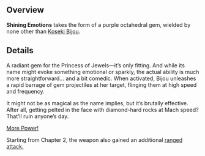 <!-- title: Shining Emotions -->
<!-- quote: Shining Emotion! Wow, I'm powerful -->
<!-- chapters: -1 -->
<!-- images: (Bijou's first time wielding Shining Emotions), (Shining Emotions viewed from the inventory), (Shining Emotions' ability activated) -->
<!-- model: true -->

## Overview

**Shining Emotions** takes the form of a purple octahedral gem, wielded by none other than [Koseki Bijou](#entry:bijou-entry).

## Details

A radiant gem for the Princess of Jewels—it’s only fitting. And while its name might evoke something emotional or sparkly, the actual ability is much more straightforward… and a bit comedic. When activated, Bijou unleashes a rapid barrage of gem projectiles at her target, flinging them at high speed and frequency.

It might not be as magical as the name implies, but it’s brutally effective. After all, getting pelted in the face with diamond-hard rocks at Mach speed? That’ll ruin anyone’s day.

[More Power!](#embed:https://www.youtube.com/live/Fr6yMByDTIs?feature=shared&t=8524)

Starting from Chapter 2, the weapon also gained an additional [ranged attack.](#entry:revelations-entry)

